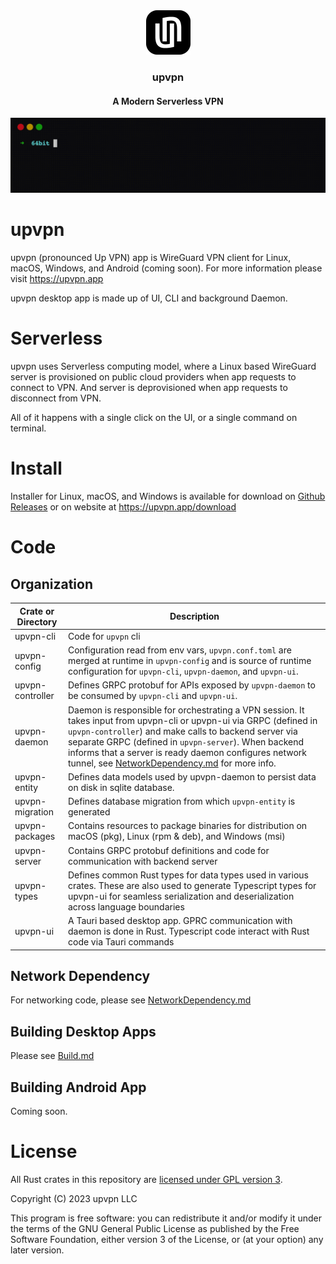 <div align="center">
    <a href="https://upvpn.app">
        <img src="./upvpn-assets/icons/Square71x71Logo.png" >
    </a>
    <h3 align="center">upvpn</h3>
    <h4 align="center">A Modern Serverless VPN</h4>
    <img src="upvpn-assets/cli.gif" />
</div>

# upvpn

upvpn (pronounced Up VPN) app is WireGuard VPN client for Linux, macOS, Windows, and Android (coming soon).
For more information please visit https://upvpn.app

upvpn desktop app is made up of UI, CLI and background Daemon.

# Serverless

upvpn uses Serverless computing model, where a Linux based WireGuard server is provisioned on public cloud providers when app requests to connect to VPN. And server is deprovisioned when app requests to disconnect from VPN.

All of it happens with a single click on the UI, or a single command on terminal.

# Install
Installer for Linux, macOS, and Windows is available for download on [Github Releases](https://github.com/upvpn/upvpn-app/releases) or on website at https://upvpn.app/download


# Code

## Organization

| Crate or Directory | Description |
| --- | --- |
| upvpn-cli | Code for `upvpn` cli |
| upvpn-config | Configuration read from env vars, `upvpn.conf.toml` are merged at runtime in `upvpn-config` and is source of runtime configuration for `upvpn-cli`, `upvpn-daemon`, and `upvpn-ui`. |
| upvpn-controller | Defines GRPC protobuf for APIs exposed by `upvpn-daemon` to be consumed by `upvpn-cli` and `upvpn-ui`. |
| upvpn-daemon | Daemon is responsible for orchestrating a VPN session. It takes input from upvpn-cli or upvpn-ui via GRPC (defined in `upvpn-controller`) and make calls to backend server via separate GRPC (defined in `upvpn-server`). When backend informs that a server is ready daemon configures network tunnel, see [NetworkDependency.md](./NetworkDependency.md) for more info. |
| upvpn-entity | Defines data models used by upvpn-daemon to persist data on disk in sqlite database. |
| upvpn-migration | Defines database migration from which `upvpn-entity` is generated |
| upvpn-packages| Contains resources to package binaries for distribution on macOS (pkg), Linux (rpm & deb), and Windows (msi) |
|upvpn-server| Contains GRPC protobuf definitions and code for communication with backend server |
| upvpn-types | Defines common Rust types for data types used in various crates. These are also used to generate Typescript types for upvpn-ui for seamless serialization and deserialization across language boundaries |
|upvpn-ui| A Tauri based desktop app. GPRC communication with daemon is done in Rust. Typescript code interact with Rust code via Tauri commands |



## Network Dependency

For networking code, please see [NetworkDependency.md](./NetworkDependency.md)

## Building Desktop Apps

Please see [Build.md](./Build.md)

## Building Android App

Coming soon.

# License

All Rust crates in this repository are [licensed under GPL version 3](./LICENSE).

Copyright (C) 2023  upvpn LLC

This program is free software: you can redistribute it and/or modify
it under the terms of the GNU General Public License as published by
the Free Software Foundation, either version 3 of the License, or
(at your option) any later version.
